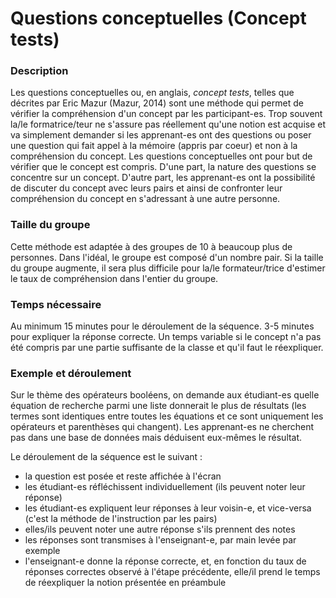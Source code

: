 # Questions conceptuelles (Concept tests)

### Description
Les questions conceptuelles ou, en anglais, *concept tests*, telles que décrites par Eric Mazur (Mazur, 2014) sont une méthode qui permet de vérifier la compréhension d'un concept par les participant-es. Trop souvent la/le formatrice/teur ne s'assure pas réellement qu'une notion est acquise et va simplement demander si les apprenant-es ont des questions ou poser une question qui fait appel à la mémoire (appris par coeur) et non à la compréhension du concept. Les questions conceptuelles ont pour but de vérifier que le concept est compris. D'une part, la nature des questions se concentre sur un concept. D'autre part, les apprenant-es ont la possibilité de discuter du concept avec leurs pairs et ainsi de confronter leur compréhension du concept en s'adressant à une autre personne. 

### Taille du groupe

Cette méthode est adaptée à des groupes de 10 à beaucoup plus de personnes. Dans l'idéal, le groupe est composé d'un nombre pair. Si la taille du groupe augmente, il sera plus difficile pour la/le formateur/trice d'estimer le taux de compréhension dans l'entier du groupe. 

### Temps nécessaire
Au minimum 15 minutes pour le déroulement de la séquence. 3-5 minutes pour expliquer la réponse correcte. Un temps variable si le concept n'a pas été compris par une partie suffisante de la classe et qu'il faut le réexpliquer. 

### Exemple et déroulement 
Sur le thème des opérateurs booléens, on demande aux étudiant-es quelle équation de recherche parmi une liste donnerait le plus de résultats (les termes sont identiques entre toutes les équations et ce sont uniquement les opérateurs et parenthèses qui changent). Les apprenant-es ne cherchent pas dans une base de données mais déduisent eux-mêmes le résultat. 

Le déroulement de la séquence est le suivant :

- la question est posée et reste affichée à l'écran
- les étudiant-es réfléchissent individuellement (ils peuvent noter leur réponse)
- les étudiant-es expliquent leur réponses à leur voisin-e, et vice-versa (c'est la méthode de l'instruction par les pairs)
- elles/ils peuvent noter une autre réponse s'ils prennent des notes
- les réponses sont transmises à l'enseignant-e, par main levée par exemple
- l'enseignant-e donne la réponse correcte, et, en fonction du taux de réponses correctes observé à l'étape précédente, elle/il prend le temps de réexpliquer la notion présentée en préambule
